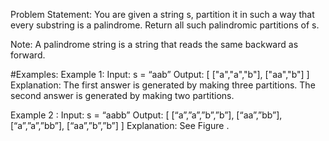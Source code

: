 Problem Statement: You are given a string s, partition it in such a way that every substring is a palindrome. Return all such palindromic partitions of s.

Note: A palindrome string is a string that reads the same backward as forward.

#Examples:
Example 1:
Input: s = “aab”
Output: [ ["a","a","b"], ["aa","b"] ]
Explanation: The first answer is generated by making three partitions. The second answer is generated by making two partitions.

Example 2 :
Input: s = “aabb”
Output: [ [“a”,”a”,”b”,”b”], [“aa”,”bb”], [“a”,”a”,”bb”], [“aa”,”b”,”b”] ]
Explanation: See Figure .